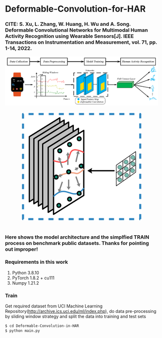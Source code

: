 # Deformable-Convolution-for-HAR
### CITE: S. Xu, L. Zhang, W. Huang, H. Wu and A. Song. Deformable Convolutional Networks for Multimodal Human Activity Recognition using Wearable Sensors[J]. IEEE Transactions on Instrumentation and Measurement, vol. 71, pp. 1-14, 2022. 
<div align="center">
  <img src="model_fig/modelbig.png" width="1000"/>
</div>
<br />

<div align="center">
  <img src="model_fig/modelsmall.png" width="400"/>
</div>
<br />

### Here shows the model architecture and the simplfied TRAIN process on benchmark public datasets. Thanks for pointing out improper!
### Requirements in this work
1. Python 3.8.10  
2. PyTorch 1.8.2 + cu111
3. Numpy 1.21.2
### Train
Get required dataset from UCI Machine Learning Repository(http://archive.ics.uci.edu/ml/index.php), do data pre-processing by sliding window strategy and split the data into training and test sets
```
$ cd Deformable-Convolution-in-HAR
$ python main.py
```
